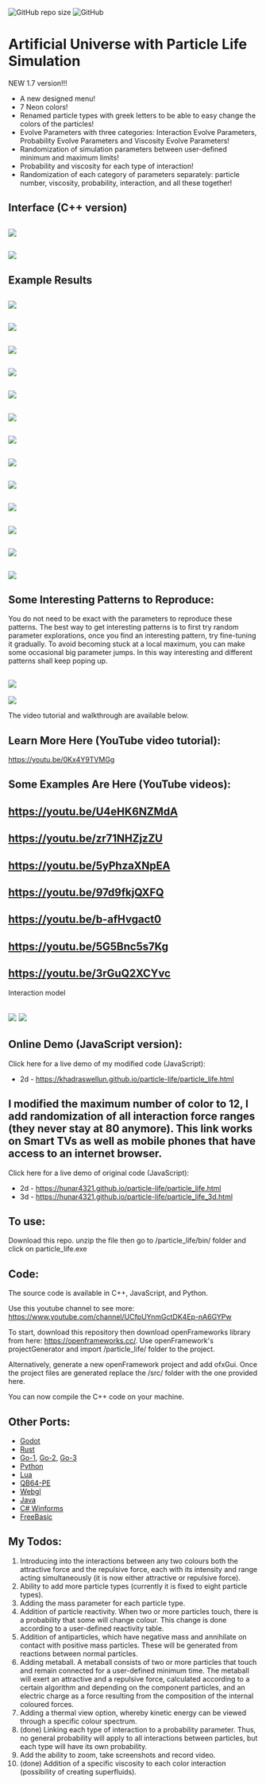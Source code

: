![GitHub repo size](https://img.shields.io/github/repo-size/hunar4321/life_code)
![GitHub](https://img.shields.io/github/license/hunar4321/life_code)

# Artificial Universe with Particle Life Simulation

NEW 1.7 version!!!
 - A new designed menu!
 - 7 Neon colors!
 - Renamed particle types with greek letters to be able to easy change the colors of the particles!
 - Evolve Parameters with three categories: Interaction Evolve Parameters, Probability Evolve Parameters and Viscosity Evolve Parameters!
 - Randomization of simulation parameters between user-defined minimum and maximum limits!
 - Probability and viscosity for each type of interaction!
 - Randomization of each category of parameters separately: particle number, viscosity, probability, interaction, and all these together!
 
Interface (C++ version)
--------------------------------------------------------
![](images/1.7.0_Menu_1.jpg)
--------------------------------------------------------
![](images/1.7.0_Menu_2.jpg)
--------------------------------------------------------
Example Results
--------------------------------------------------------
![](images/2023-01.jpg)
-----------------------------------------------
![](images/2023-02.jpg)
-----------------------------------------------
![](images/2023-03.jpg)
-----------------------------------------------
![](images/001.jpg)
-----------------------------------------------
![](images/002.jpg)
-----------------------------------------------
![](images/003.jpg)
-----------------------------------------------
![](images/004.jpg)
-----------------------------------------------
![](images/005.jpg)
-----------------------------------------------
![](images/006.jpg)
-----------------------------------------------
![](images/007.jpg)
-----------------------------------------------
![](images/010.jpg)
-----------------------------------------------
![](images/011.jpg)
-----------------------------------------------
![](images/012.jpg)
-----------------------------------------------

Some Interesting Patterns to Reproduce:
-------------------------------------
You do not need to be exact with the parameters to reproduce these patterns. The best way to get interesting patterns is to first try random parameter explorations, once you find an interesting pattern, try fine-tuning it gradually. To avoid becoming stuck at a local maximum, you can make some occasional big parameter jumps. In this way interesting and different patterns shall keep poping up.

![](images/Aliens_04.jpg)
-----------------------------------------------
![](images/Dark_Matter.jpg)

The video tutorial and walkthrough are available below.

Learn More Here (YouTube video tutorial):
-----------------------------------------------
https://youtu.be/0Kx4Y9TVMGg

Some Examples Are Here (YouTube videos):
-----------------------------------------------
https://youtu.be/U4eHK6NZMdA
-----------------------------------------------
https://youtu.be/zr71NHZjzZU
-----------------------------------------------
https://youtu.be/5yPhzaXNpEA
-----------------------------------------------
https://youtu.be/97d9fkjQXFQ
-----------------------------------------------
https://youtu.be/b-afHvgact0
-----------------------------------------------
https://youtu.be/5G5Bnc5s7Kg
-----------------------------------------------
https://youtu.be/3rGuQ2XCYvc
-----------------------------------------------
Interaction model

![](images/Particle_Life_Model.jpg) ![](images/Particle_Life_Model_black.jpg)
-----------------------------------------------
Online Demo (JavaScript version):
-----------------------------------------------  
Click here for a live demo of my modified code (JavaScript):
  - 2d - https://khadraswellun.github.io/particle-life/particle_life.html

I modified the maximum number of color to 12, I add randomization of all interaction force ranges (they never stay at 80 anymore). This link works on Smart TVs as well as mobile phones that have access to an internet browser. 
-------------
Click here for a live demo of original code (JavaScript): 
  - 2d - https://hunar4321.github.io/particle-life/particle_life.html
  - 3d - https://hunar4321.github.io/particle-life/particle_life_3d.html
 
To use:
-------------
Download this repo. unzip the file then go to /particle_life/bin/ folder and click on particle_life.exe

Code:
----------------
The source code is available in C++, JavaScript, and Python.

Use this youtube channel to see more: https://www.youtube.com/channel/UCfpUYnmGctDK4Ep-nA6GYPw

To start, download this repository then download openFrameworks library from here: https://openframeworks.cc/. Use openFramework's projectGenerator and import /particle_life/ folder to the project.

Alternatively, generate a new openFramework project and add ofxGui. Once the project files are generated replace the /src/ folder with the one provided here.

You can now compile the C++ code on your machine.

Other Ports:
-------------
- [Godot](https://github.com/NiclasEriksen/game-of-leif)
- [Rust](https://github.com/ChevyRay/smarticles)
- [Go-1](https://github.com/sikora507/go-artificial-life), [Go-2](https://github.com/fglo/particles-rules-of-attraction), [Go-3](https://github.com/youssefboulmalf/Particle-Life-Go)
- [Python](https://github.com/gianfa/pyrticleslife)
- [Lua](https://github.com/ravener/love-life)
- [QB64-PE](https://github.com/a740g/Particle-Life)
- [Webgl](https://github.com/CapsAdmin/webgl-particles)
- [Java](https://github.com/helloimalemur/ParticleSimulation)
- [C# Winforms](https://github.com/BlinkSun/ParticleLifeSimulation)
- [FreeBasic](https://www.freebasic.net/forum/viewtopic.php?p=294331#p294331)

My Todos:
--------------------
1. Introducing into the interactions between any two colours both the attractive force and the repulsive force, each with its intensity and range acting simultaneously (it is now either attractive or repulsive force).
2. Ability to add more particle types (currently it is fixed to eight particle types).
3. Adding the mass parameter for each particle type.
4. Addition of particle reactivity. When two or more particles touch, there is a probability that some will change colour. This change is done according to a user-defined reactivity table.
5. Addition of antiparticles, which have negative mass and annihilate on contact with positive mass particles. These will be generated from reactions between normal particles.
6. Adding metaball. A metaball consists of two or more particles that touch and remain connected for a user-defined minimum time. The metaball will exert an attractive and a repulsive force, calculated according to a certain algorithm and depending on the component particles, and an electric charge as a force resulting from the composition of the internal coloured forces. 
7. Adding a thermal view option, whereby kinetic energy can be viewed through a specific colour spectrum.
8. (done) Linking each type of interaction to a probability parameter. Thus, no general probability will apply to all interactions between particles, but each type will have its own probability.
9. Add the ability to zoom, take screenshots and record video.
10. (done) Addition of a specific viscosity to each color interaction (possibility of creating superfluids).

